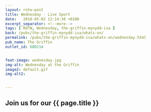 ```yaml
---
layout: rotw-post
title: Wednesday - Live Sport
date:   2018-05-02 12:14:30 +0100
excerpt_separator: <!--more-->
tags: [ ROTW, Wednesday, the-griffin-mynydd-isa ]
back: /pubs/the-griffin-mynydd-isa/whats-on/
permalink: /pubs/the-griffin-mynydd-isa/whats-on/wednesday.html
pub_name: The Griffin
outlet_id: 680214


feat-image: wednesday.jpg
img-alt: Wednesday at the Griffin
image2: default.gif
img-alt2:


---
```


<h2>Join us for our {{ page.title }}</h2>